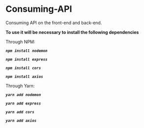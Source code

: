 # Consuming-API
 Consuming API on the front-end and back-end.

**To use it will be necessary to install the following dependencies**

Through NPM:

**_`npm install nodemon`_**

**_`npm install express`_**

**_`npm install cors`_**

**_`npm install axios`_**

Through Yarn:

**_`yarn add nodemon`_**

**_`yarn add express`_**

**_`yarn add cors`_**

**_`yarn add axios`_**